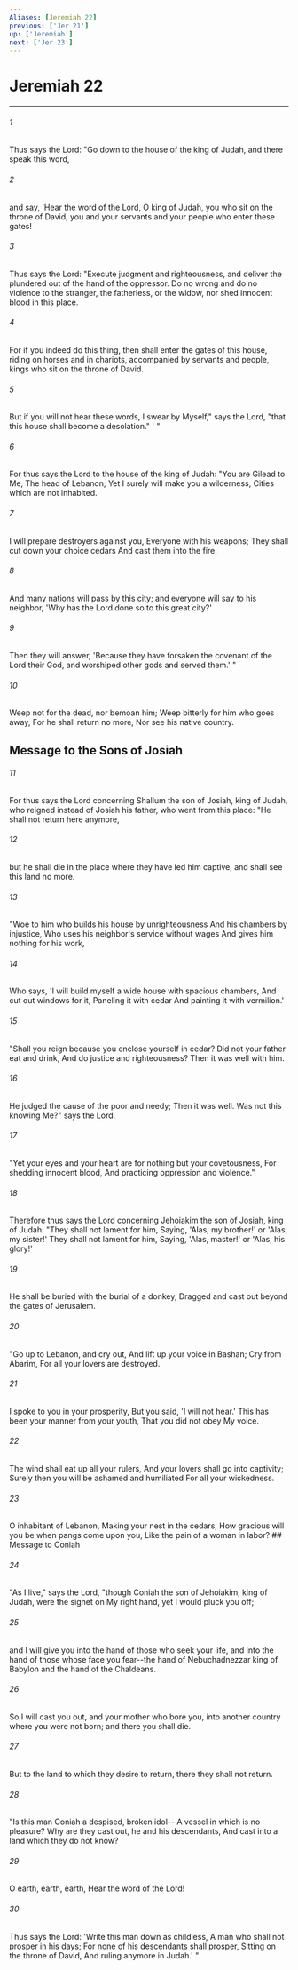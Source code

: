 ```yaml
---
Aliases: [Jeremiah 22]
previous: ['Jer 21']
up: ['Jeremiah']
next: ['Jer 23']
---
```

# Jeremiah 22

***


###### 1 
Thus says the Lord: "Go down to the house of the king of Judah, and there speak this word, 

###### 2 
and say, 'Hear the word of the Lord, O king of Judah, you who sit on the throne of David, you and your servants and your people who enter these gates! 

###### 3 
Thus says the Lord: "Execute judgment and righteousness, and deliver the plundered out of the hand of the oppressor. Do no wrong and do no violence to the stranger, the fatherless, or the widow, nor shed innocent blood in this place. 

###### 4 
For if you indeed do this thing, then shall enter the gates of this house, riding on horses and in chariots, accompanied by servants and people, kings who sit on the throne of David. 

###### 5 
But if you will not hear these words, I swear by Myself," says the Lord, "that this house shall become a desolation." ' " 

###### 6 
For thus says the Lord to the house of the king of Judah: "You are Gilead to Me, The head of Lebanon; Yet I surely will make you a wilderness, Cities which are not inhabited. 

###### 7 
I will prepare destroyers against you, Everyone with his weapons; They shall cut down your choice cedars And cast them into the fire. 

###### 8 
And many nations will pass by this city; and everyone will say to his neighbor, 'Why has the Lord done so to this great city?' 

###### 9 
Then they will answer, 'Because they have forsaken the covenant of the Lord their God, and worshiped other gods and served them.' " 

###### 10 
Weep not for the dead, nor bemoan him; Weep bitterly for him who goes away, For he shall return no more, Nor see his native country.

## Message to the Sons of Josiah 

###### 11 
For thus says the Lord concerning Shallum the son of Josiah, king of Judah, who reigned instead of Josiah his father, who went from this place: "He shall not return here anymore, 

###### 12 
but he shall die in the place where they have led him captive, and shall see this land no more. 

###### 13 
"Woe to him who builds his house by unrighteousness And his chambers by injustice, Who uses his neighbor's service without wages And gives him nothing for his work, 

###### 14 
Who says, 'I will build myself a wide house with spacious chambers, And cut out windows for it, Paneling it with cedar And painting it with vermilion.' 

###### 15 
"Shall you reign because you enclose yourself in cedar? Did not your father eat and drink, And do justice and righteousness? Then it was well with him. 

###### 16 
He judged the cause of the poor and needy; Then it was well. Was not this knowing Me?" says the Lord. 

###### 17 
"Yet your eyes and your heart are for nothing but your covetousness, For shedding innocent blood, And practicing oppression and violence." 

###### 18 
Therefore thus says the Lord concerning Jehoiakim the son of Josiah, king of Judah: "They shall not lament for him, Saying, 'Alas, my brother!' or 'Alas, my sister!' They shall not lament for him, Saying, 'Alas, master!' or 'Alas, his glory!' 

###### 19 
He shall be buried with the burial of a donkey, Dragged and cast out beyond the gates of Jerusalem. 

###### 20 
"Go up to Lebanon, and cry out, And lift up your voice in Bashan; Cry from Abarim, For all your lovers are destroyed. 

###### 21 
I spoke to you in your prosperity, But you said, 'I will not hear.' This has been your manner from your youth, That you did not obey My voice. 

###### 22 
The wind shall eat up all your rulers, And your lovers shall go into captivity; Surely then you will be ashamed and humiliated For all your wickedness. 

###### 23 
O inhabitant of Lebanon, Making your nest in the cedars, How gracious will you be when pangs come upon you, Like the pain of a woman in labor? ## Message to Coniah 

###### 24 
"As I live," says the Lord, "though Coniah the son of Jehoiakim, king of Judah, were the signet on My right hand, yet I would pluck you off; 

###### 25 
and I will give you into the hand of those who seek your life, and into the hand of those whose face you fear--the hand of Nebuchadnezzar king of Babylon and the hand of the Chaldeans. 

###### 26 
So I will cast you out, and your mother who bore you, into another country where you were not born; and there you shall die. 

###### 27 
But to the land to which they desire to return, there they shall not return. 

###### 28 
"Is this man Coniah a despised, broken idol-- A vessel in which is no pleasure? Why are they cast out, he and his descendants, And cast into a land which they do not know? 

###### 29 
O earth, earth, earth, Hear the word of the Lord! 

###### 30 
Thus says the Lord: 'Write this man down as childless, A man who shall not prosper in his days; For none of his descendants shall prosper, Sitting on the throne of David, And ruling anymore in Judah.' "
